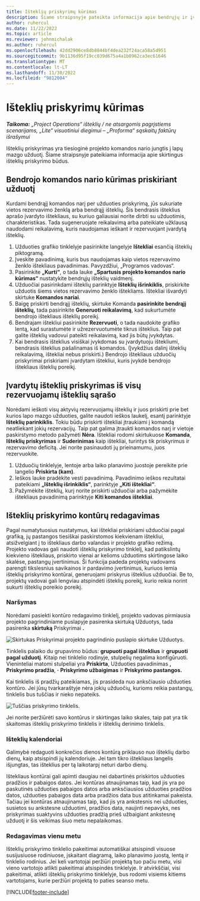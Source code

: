 ```yaml
---
title: Išteklių priskyrimų kūrimas
description: Šiame straipsnyje pateikta informacija apie bendrųjų ir įvardytųjų išteklių priskyrimų kūrimą.
author: ruhercul
ms.date: 11/22/2022
ms.topic: article
ms.reviewer: johnmichalak
ms.author: ruhercul
ms.openlocfilehash: 42dd2906ce8db8844bf4dea232f24aca58a5d951
ms.sourcegitcommit: 9b1136d95f19cc039d675a4a1b0962ca3ec61646
ms.translationtype: MT
ms.contentlocale: lt-LT
ms.lasthandoff: 11/30/2022
ms.locfileid: "9812004"
---
```

# <a name="create-resource-assignments"></a>Išteklių priskyrimų kūrimas

_**Taikoma:** „Project Operations“ išteklių / ne atsargomis pagrįstiems scenarijams, „Lite“ visuotiniui diegimui – „Proforma“ sąskaitų faktūrų išrašymui_


Išteklių priskyrimas yra tiesioginė projekto komandos nario jungtis į lapų mazgo užduotį. Šiame straipsnyje pateikiama informacija apie skirtingus išteklių priskyrimo būdus.

## <a name="create-a-generic-team-member-through-task-assignment"></a>Bendrojo komandos nario kūrimas priskiriant užduotį


Kurdami bendrąjį komandos narį per užduoties priskyrimą, jūs sukuriate vietos rezervavimo ženklą arba bendrąjį išteklių. Šis bendrasis išteklius aprašo įvardyto ištekliaus, su kuriuo galiausiai norite dirbti su užduotimis, charakteristikas. Tada sugeneruojate reikalavimą arba pateikiate užklausą naudodami reikalavimą, kuris naudojamas ieškant ir rezervuojant įvardytą išteklių.

1. Užduoties grafiko tinklelyje pasirinkite langelyje **Ištekliai** esančią išteklių piktogramą.
2. Įveskite pavadinimą, kuris bus naudojamas kaip vietos rezervavimo ženklo ištekliaus pavadinimas. Pavyzdžiui, „Programos vadovas“.
3. Pasirinkite **„Kurti“**, o tada lauke **„Spartusis projekto komandos nario kūrimas“** nustatykite bendrųjų išteklių vaidmenį.
4. Užduočiai pasirinkdami išteklių parinktyje **Išteklių išrinkiklis**, priskirkite užduotis šiems vietos rezervavimo ženklo ištekliams. Ištekliai išvardyti skirtuke **Komandos nariai**.
5. Baigę priskirti bendrąjį išteklių, skirtuke Komanda **pasirinkite bendrąjį išteklių,** tada pasirinkite **Generuoti reikalavimą**, kad sukurtumėte bendrojo ištekliaus išteklių poreikį.
6. Bendrajam ištekliui pasirinkite **Rezervuoti**, o tada naudokite grafiko lentą, kad surastumėte ir užrezervuotumėte tikrus išteklius. Taip pat galite išteklių vadovui pateikti reikalavimą, kad jis būtų įvykdytas.
7. Kai bendrasis išteklius visiškai įvykdomas su įvardytuoju ištekliumi, bendrasis išteklius pašalinamas iš komandos. (Įvykdžius dalinį išteklių reikalavimą, ištekliai nebus priskirti.) Bendrojo ištekliaus užduočių priskyrimai priskiriami įvardytam ištekliui, kuris įvykdė bendrojo ištekliaus išteklių poreikį.

## <a name="assign-a-named-resource-from-the-list-of-all-bookable-resources"></a>Įvardytų išteklių priskyrimas iš visų rezervuojamų išteklių sąrašo

Norėdami ieškoti visų aktyvių rezervuojamų išteklių ir juos priskirti prie bet kurios lapo mazgo užduoties, galite naudoti ieškos laukelį, esantį parinktyje **Išteklių parinkiklis**. Tokiu būdu priskirti ištekliai įtraukiami į komandą neatliekant jokių rezervacijų. Taip pat galima įtraukti komandos narį ir vietoje paskirstymo metodo pažymėti **Nėra**. Ištekliai rodomi skirtukuose **Komanda**, **Išteklių priskyrimas** ir **Suderinimas** kaip ištekliai, turintys tik priskyrimus ir rezervavimo deficitą. Jei norite pasinaudoti jų prieinamumu, juos rezervuokite.

1. Užduočių tinklelyje, lentoje arba laiko planavimo juostoje pereikite prie langelio **Priskirta (kam)**.
2. Ieškos lauke pradėkite vesti pavadinimą. Pavadinimo ieškos rezultatai pateikiami **„Išteklių išrinkiklis“**, parinktyje **„Kiti ištekliai“**.
3. Pažymėkite išteklių, kurį norite priskirti užduočiai arba pažymėkite ištekliaus pavadinimą parinktyje **Kiti komandos ištekliai**.

## <a name="editing-resource-assignment-contours"></a>Išteklių priskyrimo kontūrų redagavimas

Pagal numatytuosius nustatymus, kai ištekliai priskiriami užduočiai pagal grafiką, jų pastangos tiesiškai paskirstomos kiekvienam ištekliui, atsižvelgiant į to ištekliaus darbo valandas ir projekto grafiko režimą. Projekto vadovas gali naudoti išteklių priskyrimo tinklelį, kad patikslintų kiekvieno ištekliaus, priskirto vienai ar kelioms užduotims skirtingose laiko skalėse, pastangų įvertinimus. Ši funkcija padeda projektų vadovams parengti tikslesnius savikainos ir pardavimo įvertinimus, kuriuos lemia išteklių priskyrimo kontūrai, generuojami priskyrus išteklius užduočiai. Be to, projektų vadovai gali lengviau atspindėti išteklių poreikį, kurio reikia norint sukurti išteklių poreikio poreikį.

### <a name="navigation"></a>Naršymas

Norėdami pasiekti kontūro redagavimo tinklelį, projekto vadovas pirmiausia projekto pagrindiniame puslapyje pasirenka skirtuką Užduotys, tada pasirenka **skirtuką** Priskyrimai **.** 

![Skirtukas Priskyrimai projekto pagrindinio puslapio skirtuke Užduotys.](media/AssignmentGrid.png)

Tinklelis palaiko du grupavimo būdus: **grupuoti pagal išteklius** ir **grupuoti pagal užduotį**. Kitaip nei tinklelio rodinyje, stulpelių negalima konfigūruoti. Vieninteliai matomi stulpeliai yra **Priskirta**, Užduoties pavadinimas **, Priskyrimo pradžia**, **·** **Priskyrimo užbaigimas** ir **Priskyrimo pastangos.**

Kai tinklelis iš pradžių pateikiamas, jis prasideda nuo anksčiausio užduoties kontūro. Jei jūsų tvarkaraštyje nėra jokių užduočių, kurioms reikia pastangų, tinklelis bus tuščias ir nieko nepateiks.

![Tuščias priskyrimo tinklelis.](media/emptyassignmentgrid.png)

Jei norite peržiūrėti savo kontūrus ir skirtingas laiko skales, taip pat yra tik skaitomas išteklių priskyrimo tinklelis ir išteklių derinimo tinklelis.

### <a name="resource-calendars"></a>Išteklių kalendoriai

Galimybė redaguoti konkrečios dienos kontūrą priklauso nuo išteklių darbo dienų, kaip atsispindi jų kalendoriuje. Jei tam tikro ištekliaus langelis išjungtas, tas išteklius per tą laikotarpį neturi darbo dienų.

Ištekliaus kontūrai gali apimti daugiau nei dabartinės priskirtos užduoties pradžios ir pabaigos datos. Jei kontūras atnaujinamas taip, kad jis yra po paskutinės užduoties pabaigos datos arba anksčiausios užduoties pradžios datos, užduoties pabaigos data arba pradžios data bus atitinkamai pakeista. Tačiau jei kontūras atnaujinamas taip, kad jis yra ankstesnis nei užduoties, susietos su ankstesne užduotimi, pradžios data, naujinti nepavyks, nes priskyrimas suaktyvins užduoties pradžią prieš užbaigiant ankstesnę užduotį ir šis veikimas šiuo metu nepalaikomas.

### <a name="co-authoring"></a>Redagavimas vienu metu

Išteklių priskyrimo tinklelio pakeitimai automatiškai atsispindi visuose susijusiuose rodiniuose, įskaitant diagramą, laiko planavimo juostą, lentą ir tinklelio rodinius. Jei keli vartotojai peržiūri projektą tuo pačiu metu, visi vieno vartotojo atlikti pakeitimai atsispindės tinklelyje. Ir atvirkščiai, visi pakeitimai, atlikti išteklių priskyrimo tinklelyje, bus rodomi visiems kitiems vartotojams, kurie peržiūri projektą to paties seanso metu.

[!INCLUDE[footer-include](../includes/footer-banner.md)]
